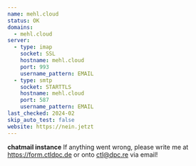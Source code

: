 ```yaml
---
name: mehl.cloud
status: OK
domains: 
  - mehl.cloud
server:
  - type: imap
    socket: SSL
    hostname: mehl.cloud
    port: 993
    username_pattern: EMAIL
  - type: smtp
    socket: STARTTLS
    hostname: mehl.cloud
    port: 587
    username_pattern: EMAIL
last_checked: 2024-02
skip_auto_test: false
website: https://nein.jetzt
---
```

__chatmail instance__
If anything went wrong, please write me at https://form.ctldpc.de or onto ctl@dpc.re via email!

